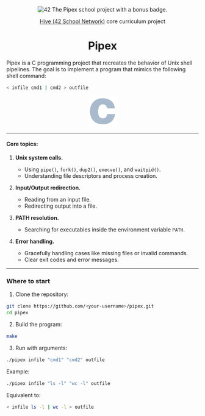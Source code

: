 <div align="center">
	<picture>
		<img src="https://github.com/ayogun/42-project-badges/blob/main/badges/pipexm.png" alt="42 The Pipex school project with a bonus badge.">
	</picture>

<p><a href="https://www.hive.fi/en/curriculum">Hive (42 School Network)</a> core curriculum project</p>
<h1>Pipex</h1>

</div>

Pipex is a C programming project that recreates the behavior of Unix shell pipelines.
The goal is to implement a program that mimics the following shell command:

```bash
< infile cmd1 | cmd2 > outfile
```

<div align="center">
	<picture>
		<img src="https://raw.githubusercontent.com/github/explore/main/topics/c/c.png" alt="C programming" height="80">
	</picture>
</div>

---

#### Core topics:
1. **Unix system calls.**
   * Using `pipe()`, `fork()`, `dup2()`, `execve()`, and `waitpid()`.
   * Understanding file descriptors and process creation.

2. **Input/Output redirection.**
   * Reading from an input file.
   * Redirecting output into a file.

3. **PATH resolution.**
   * Searching for executables inside the environment variable `PATH`.

4. **Error handling.**
   * Gracefully handling cases like missing files or invalid commands.
   * Clear exit codes and error messages.

---

### Where to start
1. Clone the repository:
```bash
git clone https://github.com/<your-username>/pipex.git
cd pipex
```

2. Build the program:
```bash
make
```

3. Run with arguments:
```bash
./pipex infile "cmd1" "cmd2" outfile
```

Example:
```bash
./pipex infile "ls -l" "wc -l" outfile
```
Equivalent to:
```bash
< infile ls -l | wc -l > outfile
```
